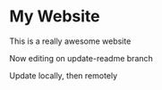 # My Website

This is a really awesome website

Now editing on update-readme branch

Update locally, then remotely


